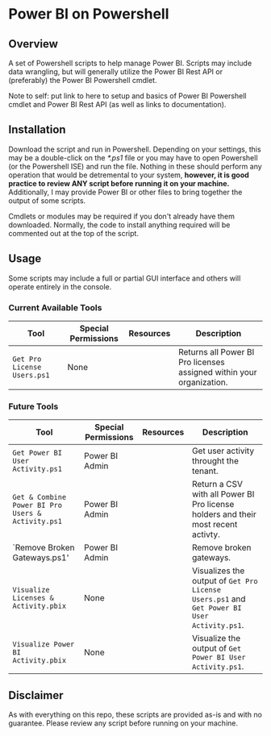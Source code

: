 # Power BI on Powershell

## Overview

A set of Powershell scripts to help manage Power BI. Scripts may include data wrangling, but will generally utilize the Power BI Rest API or (preferably) the Power BI Powershell cmdlet.

Note to self: put link to here to setup and basics of Power BI Powershell cmdlet and Power BI Rest API (as well as links to documentation).

## Installation

Download the script and run in Powershell. Depending on your settings, this may be a double-click on the *\*.ps1* file or you may have to open Powershell (or the Powershell ISE) and run the file. Nothing in these should perform any operation that would be detremental to your system, **however, it is good practice to review ANY script before running it on your machine.** Additionally, I may provide Power BI or other files to bring together the output of some scripts.

Cmdlets or modules may be required if you don't already have them downloaded. Normally, the code to install anything required will be commented out at the top of the script.

## Usage

Some scripts may include a full or partial GUI interface and others will operate entirely in the console. 

### Current Available Tools

Tool | Special Permissions | Resources | Description
---- | ---- | ---- | ----
`Get Pro License Users.ps1` | None | | Returns all Power BI Pro licenses assigned within your organization. 

### Future Tools

Tool | Special Permissions | Resources | Description
---- | ---- | ---- | ----
`Get Power BI User Activity.ps1` | Power BI Admin | | Get user activity throught the tenant.
`Get & Combine Power BI Pro Users & Activity.ps1` | Power BI Admin | | Return  a CSV with all Power BI Pro license holders and their most recent activty.
`Remove Broken Gateways.ps1' | Power BI Admin | | Remove broken gateways.
`Visualize Licenses & Activity.pbix` | None | | Visualizes the output of `Get Pro License Users.ps1` and `Get Power BI User Activity.ps1`. 
`Visualize Power BI Activity.pbix` | None | | Visualize the output of `Get Power BI User Activity.ps1`.


## Disclaimer

As with everything on this repo, these scripts are provided as-is and with no guarantee. Please review any script before running on your machine.
